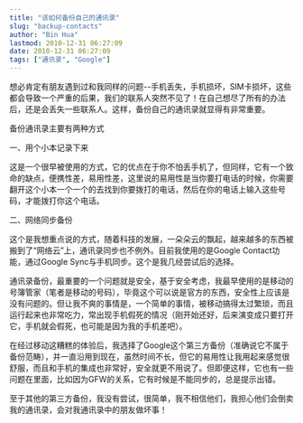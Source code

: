 ```yaml
---
title: "该如何备份自己的通讯录"
slug: "backup-contacts"
author: "Bin Hua"
lastmod: 2010-12-31 06:27:09
date: 2010-12-31 06:27:09
tags: ["通讯录", "Google"]
---
```


想必肯定有朋友遇到过和我同样的问题--手机丢失，手机损坏，SIM卡损坏，这些都会导致一个严重的后果，我们的联系人突然不见了！在自己想尽了所有的办法后，还是会丢失一些联系人。这样，备份自己的通讯录就显得有非常重要。

备份通讯录主要有两种方式

一、用个小本记录下来

这是一个很早被使用的方式，它的优点在于你不怕丢手机了，但同样，它有一个致命的缺点，便携性差，易用性差，这里说的易用性是当你要打电话的时候，你需要翻开这个小本一个一个的去找到你要拨打的电话，然后在你的电话上输入这些号码，才能拨打你这个电话。

二、网络同步备份

这个是我想重点说的方式，随着科技的发展，一朵朵云的飘起，越来越多的东西被搬到了“网络云”上，通讯录同步也不例外。目前我使用的是Google Contact功能，通过Google Sync与手机同步。这个是我几经尝试后的选择。

通讯录备份，最重要的一个问题就是安全，基于安全考虑，我最早使用的是移动的号簿管家（笔者是移动的号码），毕竟这个可以说是官方的东西，安全性上应该是没有问题的。但让我不爽的事情是，一个简单的事情，被移动搞得太过繁琐，而且运行起来也非常吃力，常出现手机假死的情况（刚开始还好，后来演变成只要打开它，手机就会假死，也可能是因为我的手机差吧）。

在经过移动这糟糕的体验后，我选择了Google这个第三方备份（准确说它不属于备份范畴），并一直沿用到现在，虽然时间不长，但它的易用性让我用起来感觉很舒服，而且和手机的集成也非常好，安全就更不用说了。但即便这样，它也有一些问题在里面，比如因为GFW的关系，它有时候是不能同步的，总是提示出错。

至于其他的第三方备份，我没有尝试，很简单，我不相信他们，我担心他们会倒卖我的通讯录，会对我通讯录中的朋友做坏事！
